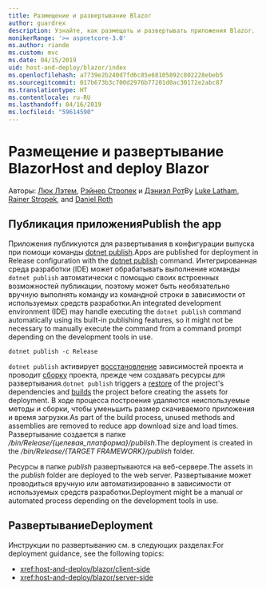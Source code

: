 ```yaml
---
title: Размещение и развертывание Blazor
author: guardrex
description: Узнайте, как размещать и развертывать приложения Blazor.
monikerRange: '>= aspnetcore-3.0'
ms.author: riande
ms.custom: mvc
ms.date: 04/15/2019
uid: host-and-deploy/blazor/index
ms.openlocfilehash: a7739e2b240d7fd6c85e68105892c802228ebeb5
ms.sourcegitcommit: 017b673b3c700d2976b77201d0ac30172e2abc87
ms.translationtype: HT
ms.contentlocale: ru-RU
ms.lasthandoff: 04/16/2019
ms.locfileid: "59614590"
---
```

# <a name="host-and-deploy-blazor"></a><span data-ttu-id="7529f-103">Размещение и развертывание Blazor</span><span class="sxs-lookup"><span data-stu-id="7529f-103">Host and deploy Blazor</span></span>

<span data-ttu-id="7529f-104">Авторы: [Люк Лэтем](https://github.com/guardrex), [Рэйнер Стропек](https://www.timecockpit.com) и [Дэниэл Рот](https://github.com/danroth27)</span><span class="sxs-lookup"><span data-stu-id="7529f-104">By [Luke Latham](https://github.com/guardrex), [Rainer Stropek](https://www.timecockpit.com), and [Daniel Roth](https://github.com/danroth27)</span></span>

## <a name="publish-the-app"></a><span data-ttu-id="7529f-105">Публикация приложения</span><span class="sxs-lookup"><span data-stu-id="7529f-105">Publish the app</span></span>

<span data-ttu-id="7529f-106">Приложения публикуются для развертывания в конфигурации выпуска при помощи команды [dotnet publish](/dotnet/core/tools/dotnet-publish).</span><span class="sxs-lookup"><span data-stu-id="7529f-106">Apps are published for deployment in Release configuration with the [dotnet publish](/dotnet/core/tools/dotnet-publish) command.</span></span> <span data-ttu-id="7529f-107">Интегрированная среда разработки (IDE) может обрабатывать выполнение команды `dotnet publish` автоматически с помощью своих встроенных возможностей публикации, поэтому может быть необязательно вручную выполнять команду из командной строки в зависимости от используемых средств разработки.</span><span class="sxs-lookup"><span data-stu-id="7529f-107">An integrated development environment (IDE) may handle executing the `dotnet publish` command automatically using its built-in publishing features, so it might not be necessary to manually execute the command from a command prompt depending on the development tools in use.</span></span>

```console
dotnet publish -c Release
```

<span data-ttu-id="7529f-108">`dotnet publish` активирует [восстановление](/dotnet/core/tools/dotnet-restore) зависимостей проекта и проводит [сборку](/dotnet/core/tools/dotnet-build) проекта, прежде чем создавать ресурсы для развертывания.</span><span class="sxs-lookup"><span data-stu-id="7529f-108">`dotnet publish` triggers a [restore](/dotnet/core/tools/dotnet-restore) of the project's dependencies and [builds](/dotnet/core/tools/dotnet-build) the project before creating the assets for deployment.</span></span> <span data-ttu-id="7529f-109">В ходе процесса построения удаляются неиспользуемые методы и сборки, чтобы уменьшить размер скачиваемого приложения и время загрузки.</span><span class="sxs-lookup"><span data-stu-id="7529f-109">As part of the build process, unused methods and assemblies are removed to reduce app download size and load times.</span></span> <span data-ttu-id="7529f-110">Развертывание создается в папке */bin/Release/{целевая_платформа}/publish*.</span><span class="sxs-lookup"><span data-stu-id="7529f-110">The deployment is created in the */bin/Release/{TARGET FRAMEWORK}/publish* folder.</span></span>

<span data-ttu-id="7529f-111">Ресурсы в папке *publish* развертываются на веб-сервере.</span><span class="sxs-lookup"><span data-stu-id="7529f-111">The assets in the *publish* folder are deployed to the web server.</span></span> <span data-ttu-id="7529f-112">Развертывание может проводиться вручную или автоматизированно в зависимости от используемых средств разработки.</span><span class="sxs-lookup"><span data-stu-id="7529f-112">Deployment might be a manual or automated process depending on the development tools in use.</span></span>

## <a name="deployment"></a><span data-ttu-id="7529f-113">Развертывание</span><span class="sxs-lookup"><span data-stu-id="7529f-113">Deployment</span></span>

<span data-ttu-id="7529f-114">Инструкции по развертыванию см. в следующих разделах:</span><span class="sxs-lookup"><span data-stu-id="7529f-114">For deployment guidance, see the following topics:</span></span>

* <xref:host-and-deploy/blazor/client-side>
* <xref:host-and-deploy/blazor/server-side>
